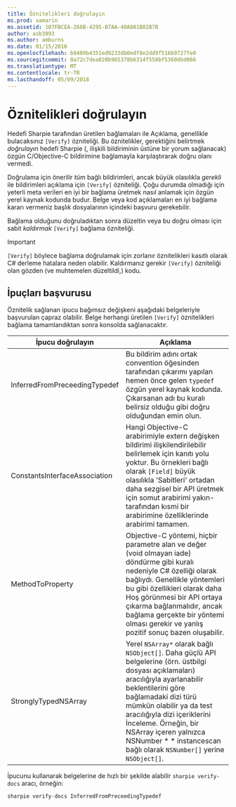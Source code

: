 ```yaml
---
title: Öznitelikleri doğrulayın
ms.prod: xamarin
ms.assetid: 107FBCEA-266B-4295-B7AA-40A881B82B7B
author: asb3993
ms.author: amburns
ms.date: 01/15/2016
ms.openlocfilehash: b9409b4351ed9233db0edf8e2dd9f516b9727fe0
ms.sourcegitcommit: 0a72c7dea020b965378b6314f558bf5360dbd066
ms.translationtype: MT
ms.contentlocale: tr-TR
ms.lasthandoff: 05/09/2018
---
```

# <a name="verify-attributes"></a>Öznitelikleri doğrulayın


Hedefi Sharpie tarafından üretilen bağlamaları ile Açıklama, genellikle bulacaksınız `[Verify]` özniteliği. Bu öznitelikler, gerektiğini belirtmek _doğrulayın_ hedefi Sharpie (, ilişkili bildiriminin üstüne bir yorum sağlanacak) özgün C/Objective-C bildirimine bağlamayla karşılaştırarak doğru olanı vermedi.

Doğrulama için önerilir _tüm_ bağlı bildirimleri, ancak büyük olasılıkla _gerekli_ ile bildirimleri açıklama için `[Verify]` özniteliği. Çoğu durumda olmadığı için yeterli meta verileri en iyi bir bağlama üretmek nasıl anlamak için özgün yerel kaynak kodunda budur. Belge veya kod açıklamaları en iyi bağlama kararı vermeniz başlık dosyalarının içindeki başvuru gerekebilir.

Bağlama olduğunu doğruladıktan sonra düzeltin veya bu doğru olması için sabit _kaldırmak_ `[Verify]` bağlama özniteliği.

> [!IMPORTANT]
> `[Verify]` böylece bağlama doğrulamak için zorlanır öznitelikleri kasıtlı olarak C# derleme hatalara neden olabilir. Kaldırmanız gerekir `[Verify]` özniteliği olan gözden (ve muhtemelen düzeltildi,) kodu.

## <a name="verify-hints-reference"></a>İpuçları başvurusu

Öznitelik sağlanan ipucu bağımsız değişkeni aşağıdaki belgeleriyle başvurulan çapraz olabilir. Belge herhangi üretilen `[Verify]` öznitelikleri bağlama tamamlandıktan sonra konsolda sağlanacaktır.

|İpucu doğrulayın|Açıklama|
|---|---|
|InferredFromPreceedingTypedef|Bu bildirim adını ortak convention öğesinden tarafından çıkarımı yapılan hemen önce gelen `typedef` özgün yerel kaynak kodunda. Çıkarsanan adı bu kuralı belirsiz olduğu gibi doğru olduğundan emin olun.|
|ConstantsInterfaceAssociation|Hangi Objective-C arabirimiyle extern değişken bildirimi ilişkilendirilebilir belirlemek için kanıtı yolu yoktur. Bu örnekleri bağlı olarak `[Field]` büyük olasılıkla 'Sabitleri' ortadan daha sezgisel bir API üretmek için somut arabirimi yakın-tarafından kısmi bir arabirimine özelliklerinde arabirimi tamamen.|
|MethodToProperty|Objective-C yöntemi, hiçbir parametre alan ve değer (void olmayan iade) döndürme gibi kuralı nedeniyle C# özelliği olarak bağlıydı. Genellikle yöntemleri bu gibi özellikleri olarak daha Hoş görünmesi bir API ortaya çıkarma bağlanmalıdır, ancak bağlama gerçekte bir yöntemi olması gerekir ve yanlış pozitif sonuç bazen oluşabilir.|
|StronglyTypedNSArray|Yerel `NSArray*` olarak bağlı `NSObject[]`. Daha güçlü API belgelerine (örn. üstbilgi dosyası açıklamaları) aracılığıyla ayarlanabilir beklentilerini göre bağlamadaki dizi türü mümkün olabilir ya da test aracılığıyla dizi içeriklerini İnceleme. Örneğin, bir NSArray içeren yalnızca NSNumber * * instancescan bağlı olarak `NSNumber[]` yerine `NSObject[]`.|

İpucunu kullanarak belgelerine de hızlı bir şekilde alabilir `sharpie verify-docs` aracı, örneğin:

```csharp
sharpie verify-docs InferredFromPreceedingTypedef
```

